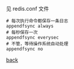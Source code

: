见 redis.conf 文件  

```
# 每次执行命令都保存一条日志  
appendfsync always  
# 每秒保存一次
appendfsync everysec
# 不管，等待操作系统自动处理  
appendfsync no
```

[back](../2.md)  